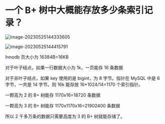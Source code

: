 # 一个 B+ 树中大概能存放多少条索引记录？

![image-20230525144333605](https://csnotes.oss-cn-beijing.aliyuncs.com/photos/image-20230525144333605.png)

![image-20230525144415791](https://csnotes.oss-cn-beijing.aliyuncs.com/photos/image-20230525144415791.png)

Innodb 页大小为 16384B=16KB

对于叶子结点，如果一行数据大小为 1k，一页能存 16 条数据

对于非叶子结点，如果 key 使用的是 bigint，为 8 字节。指针在 MySQL 中是 6 字节，一共是 14 字节。则 16k 能存放 16*1024/14=1170 个索引指针。

一颗高为 2 的 B+ 树能存 1170x16=18720 条数据

一颗高为 3 的 B+ 树能存 1170x1170x16=21902400 条数据

所以 2 千多万条的数据只需要高度为 3 的 B+ 树就能存储了。
